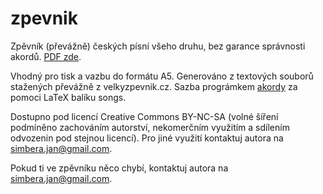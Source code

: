# zpevnik
Zpěvník (převážně) českých písní všeho druhu, bez garance správnosti akordů. [PDF zde](https://github.com/simberaj/zpevnik/raw/master/zpevnik.pdf).

Vhodný pro tisk a vazbu do formátu A5. Generováno z textových souborů stažených převážně z velkyzpevnik.cz.
Sazba prográmkem [akordy](https://github.com/simberaj/akordy) za pomoci LaTeX balíku songs.

Dostupno pod licencí Creative Commons BY-NC-SA (volné šíření podmíněno zachováním autorství,
nekomerčním využitím a sdílením odvozenin pod stejnou licencí). Pro jiné využití kontaktuj autora
na simbera.jan@gmail.com.

Pokud ti ve zpěvníku něco chybí, kontaktuj autora na simbera.jan@gmail.com.
